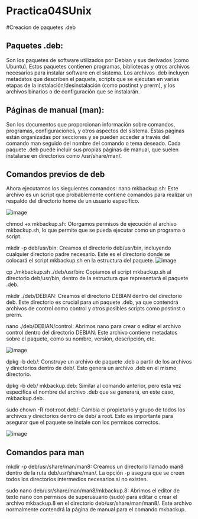 # Practica04SUnix

#Creacion de paquetes .deb
## Paquetes .deb:
Son los paquetes de software utilizados por Debian y sus derivados (como Ubuntu). Estos paquetes contienen programas, bibliotecas y otros archivos necesarios para instalar software en el sistema. Los archivos .deb incluyen metadatos que describen el paquete, scripts que se ejecutan en varias etapas de la instalación/desinstalación (como postinst y prerm), y los archivos binarios o de configuración que se instalarán.

## Páginas de manual (man):
Son los documentos que proporcionan información sobre comandos, programas, configuraciones, y otros aspectos del sistema. Estas páginas están organizadas por secciones y se pueden acceder a través del comando man seguido del nombre del comando o tema deseado. Cada paquete .deb puede incluir sus propias páginas de manual, que suelen instalarse en directorios como /usr/share/man/.

## Comandos previos de deb

Ahora ejecutamos los sieguientes comandos: 
nano mkbackup.sh:
Este archivo es un script que probablemente contiene comandos para realizar un respaldo del directorio home de un usuario específico.

![image](https://github.com/user-attachments/assets/c1319cff-749f-44b5-8a8c-2b46424993ad)

chmod +x mkbackup.sh:
Otorgamos permisos de ejecución al archivo mkbackup.sh, lo que permite que se pueda ejecutar como un programa o script.

mkdir -p deb/usr/bin:
Creamos el directorio deb/usr/bin, incluyendo cualquier directorio padre necesario. Este es el directorio donde se colocará el script mkbackup.sh en la estructura del paquete.
![image](https://github.com/user-attachments/assets/6aea4934-b90c-43cf-8a21-563473e543a7)

cp ./mkbackup.sh ./deb/usr/bin:
Copiamos el script mkbackup.sh al directorio deb/usr/bin, dentro de la estructura que representará el paquete .deb.

mkdir ./deb/DEBIAN:
Creamos el directorio DEBIAN dentro del directorio deb. Este directorio es crucial para un paquete .deb, ya que contendrá archivos de control como control y otros posibles scripts como postinst o prerm.

nano ./deb/DEBIAN/control:
Abrimos nano para crear o editar el archivo control dentro del directorio DEBIAN. Este archivo contiene metadatos sobre el paquete, como su nombre, versión, descripción, etc.

![image](https://github.com/user-attachments/assets/f9314d93-fb01-4a08-b858-922dc7fa2d41)


dpkg -b deb/:
Construye un archivo de paquete .deb a partir de los archivos y directorios dentro de deb/. Esto genera un archivo .deb en el mismo directorio.

dpkg -b deb/ mkbackup.deb:
Similar al comando anterior, pero esta vez especifica el nombre del archivo .deb que se generará, en este caso, mkbackup.deb.

sudo chown -R root:root deb/:
Cambia el propietario y grupo de todos los archivos y directorios dentro de deb/ a root. Esto es importante para asegurar que el paquete se instale con los permisos correctos.

![image](https://github.com/user-attachments/assets/c31baf90-852a-4845-a6e1-89875d266019)

## Comandos para man

mkdir -p deb/usr/share/man/man8: Creamos un directorio llamado man8 dentro de la ruta deb/usr/share/man/. La opción -p asegura que se creen todos los directorios intermedios necesarios si no existen.

sudo nano deb/usr/share/man/man8/mkbackup.8: Abrimos el editor de texto nano con permisos de superusuario (sudo) para editar o crear el archivo mkbackup.8 en el directorio deb/usr/share/man/man8/. Este archivo normalmente contendrá la página de manual para el comando mkbackup.



